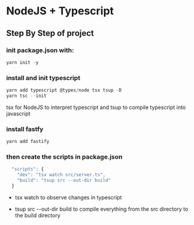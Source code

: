 # NodeJS + Typescript

## Step By Step of project
### init package.json with:

```js
yarn init -y
```

### install and init typescript

```js
yarn add typescript @types/node tsx tsup -D  
yarn tsc --init
```
tsx for NodeJS to interpret typescript and tsup to compile typescript into javascript

### install fastfy 

```js
yarn add fastify
```

### then create the scripts in package.json

```js
  "scripts": {
    "dev": "tsx watch src/server.ts",
    "build": "tsup src --out-dir build"
  }
  ```
* tsx watch to observe changes in typescript

* tsup src --out-dir build to compile everything from the src directory to the build directory